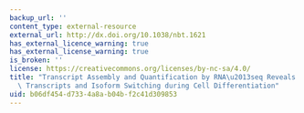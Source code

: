 ```yaml
---
backup_url: ''
content_type: external-resource
external_url: http://dx.doi.org/10.1038/nbt.1621
has_external_licence_warning: true
has_external_license_warning: true
is_broken: ''
license: https://creativecommons.org/licenses/by-nc-sa/4.0/
title: "Transcript Assembly and Quantification by RNA\u2013seq Reveals Unannotated\
  \ Transcripts and Isoform Switching during Cell Differentiation"
uid: b06df454-d733-4a8a-b04b-f2c41d309853
---
```

